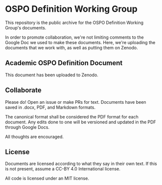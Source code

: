 # OSPO Definition Working Group

This repository is the public archive for the OSPO Definition Working Group's documents.

In order to promote collaboration, we're not limiting comments to the Google Doc we used to make these documents. Here, we're uploading the documents that we work with, as well as putting them on Zenodo.

## Academic OSPO Definition Document

This document has been uploaded to Zenodo.

## Collaborate

Please do! Open an issue or make PRs for text. Documents have been saved in .docx, PDF, and Markdown formats.

The canonical format shall be considered the PDF format for each document. Any edits done to one will be versioned and updated in the PDF through Google Docs.

All thoughts are encouraged.

## License

Documents are licensed according to what they say in their own text. If this is not present, assume a CC-BY 4.0 International license.

All code is licensed under an MIT license.